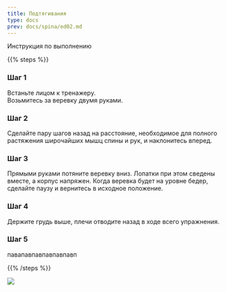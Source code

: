 ```yaml
---
title: Подтягивания
type: docs
prev: docs/spina/ed02.md
---
```


Инструкция по выполнению

{{% steps %}}

### Шаг 1

Встаньте лицом к тренажеру.  
Возьмитесь за веревку двумя руками.

### Шаг 2

Сделайте пару шагов назад на расстояние, необходимое для полного растяжения широчайших мышц спины и рук, и наклонитесь вперед.

### Шаг 3

Прямыми руками потяните веревку вниз. Лопатки при этом сведены вместе, а корпус напряжен. Когда веревка будет на уровне бедер, сделайте паузу и вернитесь в исходное положение.

### Шаг 4

Держите грудь выше, плечи отводите назад в ходе всего упражнения.

### Шаг 5

павапавпавпавпавпавп

{{% /steps %}}

![](/images/te01.gif)
